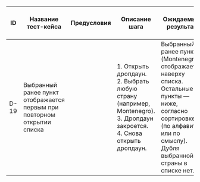 | ID   | Название тест-кейса                               | Предусловия | Описание шага                                                                                     | Ожидаемый результат                                                                                                                             | Статус проверки в Окружении 1 | Статус проверки в Окружении 2 | Баг-репорт |
|------|-------------------------------------------------|-------------|-------------------------------------------------------------------------------------------------|------------------------------------------------------------------------------------------------------------------------------------------------|------------------------------|------------------------------|------------|
| D-19 | Выбранный ранее пункт отображается первым при повторном открытии списка |             | 1. Открыть дропдаун.<br>2. Выбрать любую страну (например, Montenegro).<br>3. Дропдаун закроется.<br>4. Снова открыть дропдаун. | Выбранный ранее пункт (Montenegro) отображается наверху списка.<br>Остальные пункты — ниже, согласно сортировке (по алфавиту или по смыслу). Дубля выбранной страны в списке нет. |                              |                              |            |
